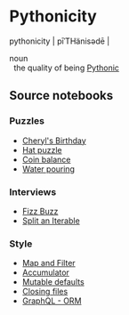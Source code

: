 # Pythonicity

pythonicity | pīˈTHänisədē |

noun</br>
&nbsp;&nbsp;the quality of being [Pythonic](https://en.wikipedia.org/wiki/Python_(programming_language)#Features_and_philosophy)

## Source notebooks
### Puzzles
* [Cheryl's Birthday](posts/cheryls-birthday.ipynb)
* [Hat puzzle](posts/hat-puzzle.ipynb)
* [Coin balance](posts/coin-balance.ipynb)
* [Water pouring](posts/water-pouring.ipynb)

### Interviews
* [Fizz Buzz](posts/fizz-buzz.ipynb)
* [Split an Iterable](posts/split-an-iterable.ipynb)

### Style
* [Map and Filter](posts/map-and-filter.ipynb)
* [Accumulator](posts/accumulator.ipynb)
* [Mutable defaults](posts/mutable-defaults.ipynb)
* [Closing files](posts/closing-files.ipynb)
* [GraphQL - ORM](posts/graphql-orm.ipynb)
